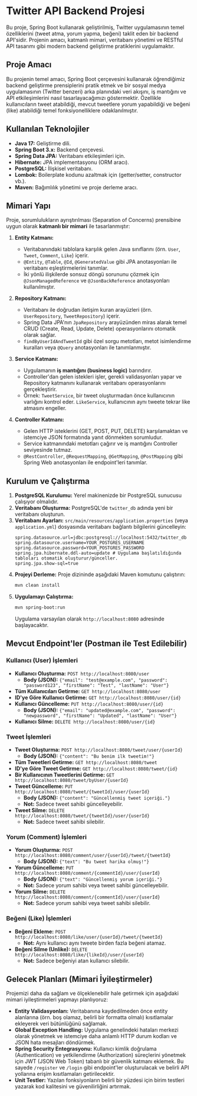 # Twitter API Backend Projesi

Bu proje, Spring Boot kullanarak geliştirilmiş, Twitter uygulamasının temel özelliklerini (tweet atma, yorum yapma, beğeni) taklit eden bir backend API'sidir. Projenin amacı, katmanlı mimari, veritabanı yönetimi ve RESTful API tasarımı gibi modern backend geliştirme pratiklerini uygulamaktır.

## Proje Amacı

Bu projenin temel amacı, Spring Boot çerçevesini kullanarak öğrendiğimiz backend geliştirme prensiplerini pratik etmek ve bir sosyal medya uygulamasının (Twitter benzeri) arka planındaki veri akışını, iş mantığını ve API etkileşimlerini nasıl tasarlayacağımızı göstermektir. Özellikle kullanıcıların tweet atabildiği, mevcut tweetlere yorum yapabildiği ve beğeni (like) atabildiği temel fonksiyonelliklere odaklanılmıştır.

## Kullanılan Teknolojiler

* **Java 17:** Geliştirme dili.
* **Spring Boot 3.x:** Backend çerçevesi.
* **Spring Data JPA:** Veritabanı etkileşimleri için.
* **Hibernate:** JPA implementasyonu (ORM aracı).
* **PostgreSQL:** İlişkisel veritabanı.
* **Lombok:** Boilerplate kodunu azaltmak için (getter/setter, constructor vb.).
* **Maven:** Bağımlılık yönetimi ve proje derleme aracı.

## Mimari Yapı

Proje, sorumlulukların ayrıştırılması (Separation of Concerns) prensibine uygun olarak **katmanlı bir mimari** ile tasarlanmıştır:

1.  **Entity Katmanı:**
    * Veritabanındaki tablolara karşılık gelen Java sınıflarını (örn. `User`, `Tweet`, `Comment`, `Like`) içerir.
    * `@Entity`, `@Table`, `@Id`, `@GeneratedValue` gibi JPA anotasyonları ile veritabanı eşleştirmelerini tanımlar.
    * İki yönlü ilişkilerde sonsuz döngü sorununu çözmek için `@JsonManagedReference` ve `@JsonBackReference` anotasyonları kullanılmıştır.

2.  **Repository Katmanı:**
    * Veritabanı ile doğrudan iletişim kuran arayüzleri (örn. `UserRepository`, `TweetRepository`) içerir.
    * Spring Data JPA'nın `JpaRepository` arayüzünden miras alarak temel CRUD (Create, Read, Update, Delete) operasyonlarını otomatik olarak sağlar.
    * `findByUserIdAndTweetId` gibi özel sorgu metotları, metot isimlendirme kuralları veya `@Query` anotasyonları ile tanımlanmıştır.

3.  **Service Katmanı:**
    * Uygulamanın **iş mantığını (business logic)** barındırır.
    * Controller'dan gelen istekleri işler, gerekli validasyonları yapar ve Repository katmanını kullanarak veritabanı operasyonlarını gerçekleştirir.
    * Örnek: `TweetService`, bir tweet oluşturmadan önce kullanıcının varlığını kontrol eder. `LikeService`, kullanıcının aynı tweete tekrar like atmasını engeller.

4.  **Controller Katmanı:**
    * Gelen HTTP isteklerini (GET, POST, PUT, DELETE) karşılamaktan ve istemciye JSON formatında yanıt dönmekten sorumludur.
    * Service katmanındaki metotları çağırır ve iş mantığını Controller seviyesinde tutmaz.
    * `@RestController`, `@RequestMapping`, `@GetMapping`, `@PostMapping` gibi Spring Web anotasyonları ile endpoint'leri tanımlar.

## Kurulum ve Çalıştırma

1.  **PostgreSQL Kurulumu:** Yerel makinenizde bir PostgreSQL sunucusu çalışıyor olmalıdır.
2.  **Veritabanı Oluşturma:** PostgreSQL'de `twitter_db` adında yeni bir veritabanı oluşturun.
3.  **Veritabanı Ayarları:** `src/main/resources/application.properties` (veya `application.yml`) dosyasında veritabanı bağlantı bilgilerini güncelleyin:
    ```properties
    spring.datasource.url=jdbc:postgresql://localhost:5432/twitter_db
    spring.datasource.username=YOUR_POSTGRES_USERNAME
    spring.datasource.password=YOUR_POSTGRES_PASSWORD
    spring.jpa.hibernate.ddl-auto=update # Uygulama başlatıldığında tabloları otomatik oluşturur/günceller.
    spring.jpa.show-sql=true
    ```
4.  **Projeyi Derleme:** Proje dizininde aşağıdaki Maven komutunu çalıştırın:
    ```bash
    mvn clean install
    ```
5.  **Uygulamayı Çalıştırma:**
    ```bash
    mvn spring-boot:run
    ```
    Uygulama varsayılan olarak `http://localhost:8080` adresinde başlayacaktır.

## Mevcut Endpoint'ler (Postman ile Test Edilebilir)

### Kullanıcı (User) İşlemleri
* **Kullanıcı Oluşturma:** `POST http://localhost:8080/user`
    * **Body (JSON):** `{"email": "test@example.com", "password": "password123", "firstName": "Test", "lastName": "User"}`
* **Tüm Kullanıcıları Getirme:** `GET http://localhost:8080/user`
* **ID'ye Göre Kullanıcı Getirme:** `GET http://localhost:8080/user/{id}`
* **Kullanıcı Güncelleme:** `PUT http://localhost:8080/user/{id}`
    * **Body (JSON):** `{"email": "updated@example.com", "password": "newpassword", "firstName": "Updated", "lastName": "User"}`
* **Kullanıcı Silme:** `DELETE http://localhost:8080/user/{id}`

### Tweet İşlemleri
* **Tweet Oluşturma:** `POST http://localhost:8080/tweet/user/{userId}`
    * **Body (JSON):** `{"content": "Bu benim ilk tweetim!"}`
* **Tüm Tweetleri Getirme:** `GET http://localhost:8080/tweet`
* **ID'ye Göre Tweet Getirme:** `GET http://localhost:8080/tweet/{id}`
* **Bir Kullanıcının Tweetlerini Getirme:** `GET http://localhost:8080/tweet/byUser/{userId}`
* **Tweet Güncelleme:** `PUT http://localhost:8080/tweet/{tweetId}/user/{userId}`
    * **Body (JSON):** `{"content": "Güncellenmiş tweet içeriği."}`
    * **Not:** Sadece tweet sahibi güncelleyebilir.
* **Tweet Silme:** `DELETE http://localhost:8080/tweet/{tweetId}/user/{userId}`
    * **Not:** Sadece tweet sahibi silebilir.

### Yorum (Comment) İşlemleri
* **Yorum Oluşturma:** `POST http://localhost:8080/comment/user/{userId}/tweet/{tweetId}`
    * **Body (JSON):** `{"text": "Bu tweet harika olmuş!"}`
* **Yorum Güncelleme:** `PUT http://localhost:8080/comment/{commentId}/user/{userId}`
    * **Body (JSON):** `{"text": "Güncellenmiş yorum içeriği."}`
    * **Not:** Sadece yorum sahibi veya tweet sahibi güncelleyebilir.
* **Yorum Silme:** `DELETE http://localhost:8080/comment/{commentId}/user/{userId}`
    * **Not:** Sadece yorum sahibi veya tweet sahibi silebilir.

### Beğeni (Like) İşlemleri
* **Beğeni Ekleme:** `POST http://localhost:8080/like/user/{userId}/tweet/{tweetId}`
    * **Not:** Aynı kullanıcı aynı tweete birden fazla beğeni atamaz.
* **Beğeni Silme (Unlike):** `DELETE http://localhost:8080/like/{likeId}/user/{userId}`
    * **Not:** Sadece beğeniyi atan kullanıcı silebilir.

## Gelecek Planları (Mimari İyileştirmeler)

Projemizi daha da sağlam ve ölçeklenebilir hale getirmek için aşağıdaki mimari iyileştirmeleri yapmayı planlıyoruz:

* **Entity Validasyonları:** Veritabanına kaydedilmeden önce entity alanlarına (örn. boş olamaz, belirli bir formatta olmalı) kısıtlamalar ekleyerek veri bütünlüğünü sağlamak.
* **Global Exception Handling:** Uygulama genelindeki hataları merkezi olarak yönetmek ve istemciye daha anlamlı HTTP durum kodları ve JSON hata mesajları döndürmek.
* **Spring Security Entegrasyonu:** Kullanıcı kimlik doğrulama (Authentication) ve yetkilendirme (Authorization) süreçlerini yönetmek için JWT (JSON Web Token) tabanlı bir güvenlik katmanı eklemek. Bu sayede `/register` ve `/login` gibi endpoint'ler oluşturulacak ve belirli API yollarına erişim kısıtlamaları getirilecektir.
* **Unit Testler:** Yazılan fonksiyonların belirli bir yüzdesi için birim testleri yazarak kod kalitesini ve güvenilirliğini artırmak.
